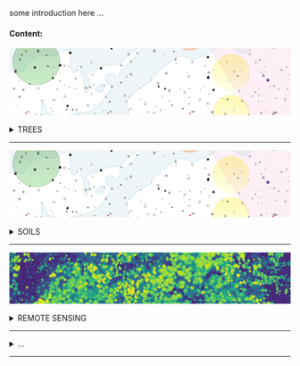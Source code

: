 
some introduction here ...  



#### Content:  

![](https://raw.githubusercontent.com/VUKOZ-OEL/bluecat-data-pool/main/docs/mapa.png)
<details><summary>TREES</summary><p>

description of data here

> layer 1  
> layer 2  
> ...  

</p></details>
  
******


![](https://raw.githubusercontent.com/VUKOZ-OEL/bluecat-data-pool/main/docs/mapa.png)
<details><summary>SOILS</summary><p>

description of data here

> layer 1  
> layer 2  
> ...   

</p></details>

******


![](https://raw.githubusercontent.com/VUKOZ-OEL/bluecat-data-pool/main/docs/chm.png)
<details><summary>REMOTE SENSING</summary><p>

description of data here

> layer 1  
> layer 2  
> ...   

</p></details>

******


<details><summary>...</summary><p>

  ![](docs/logo.png)
  description of data here
  > layer 1  
  > layer 2  
  > ...

</p></details>

******



